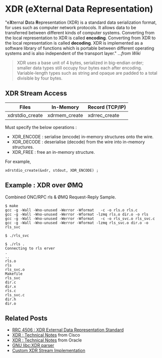 # XDR (eXternal Data Representation) 

"e**X**ternal **D**ata **R**epresentation (XDR) is a standard data serialization format, for uses such as computer network protocols. It allows data to be transferred between different kinds of computer systems. Converting from the local representation to XDR is called **encoding**. Converting from XDR to the local representation is called **decoding**. XDR is implemented as a software library of functions which is portable between different operating systems and is also independent of the transport layer." ..._from Wiki_

> XDR uses a base unit of 4 bytes, serialized in big-endian order; smaller data types still occupy four bytes each after encoding. Variable-length types such as string and opaque are padded to a total divisible by four bytes.

## XDR Stream Access

| Files | In-Memory | Record (TCP/IP) | 
|-|-|-|
|xdrstdio_create|xdrmem_create|xdrrec_create||

Must specify the below operations :
- XDR_ENCODE : serialise (encode) in-memory structures onto the wire.
- XDR_DECODE : deserialise (decode) from the wire into in-memory structures.
- XDR_FREE : free an in-memory structure. 

For example,
```
xdrstdio_create(&xdr, stdout, XDR_ENCODE) ;
```

## Example : XDR over ØMQ

Combined ONC/RPC rls & ØMQ Request-Reply Sample. 

```
$ make
gcc -g -Wall -Wno-unused -Werror -Wformat   -c -o rls.o rls.c
gcc -g -Wall -Wno-unused -Werror -Wformat -lzmq rls.o dir.o -o rls
gcc -g -Wall -Wno-unused -Werror -Wformat   -c -o rls_svc.o rls_svc.c
gcc -g -Wall -Wno-unused -Werror -Wformat -lzmq rls_svc.o dir.o -o rls_svc

$ ./rls_svc

$ ./rls .
Connecting to rls erver
.
..
rls.o
rls
rls_svc.o
Makefile
rls_svc
dir.c
dir.x
rls.c
rls_svc.c
dir.h
dir.o

```

## Related Posts

- [RRC 4506 : XDR External Data Representation Standard](https://tools.ietf.org/html/rfc4506)
- [XDR : Technical Notes](https://www.cisco.com/c/en/us/td/docs/ios/sw_upgrades/interlink/r2_0/rpc_pr/rpxdesc.html) from Cisco
- [XDR : Technical Notes](https://docs.oracle.com/cd/E23824_01/html/821-1671/xdrnts-21693.html#scrolltoc) from Oracle
- [GNU libc:XDR parser](https://archive.is/20150213112723/https://sourceware.org/git/?p=glibc.git;a=tree;f=sunrpc;hb=HEAD)
- [Custom XDR Stream Implementation](https://docs.oracle.com/cd/E23824_01/html/821-1671/xdrnts-65172.html)
